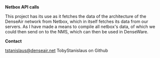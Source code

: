  **Netbox API calls**

 This project has its use as it fetches the data of the architecture of the DenseAir network from Netbox, 
 which in itself fetches its data from our servers. As I have made a means to compile all netbox's data, 
 of which we could then send on to the NMS, which can then be used in DenseWare. 

 **Contact**

 tstanislaus@denseair.net
 TobyStanislaus on Github
